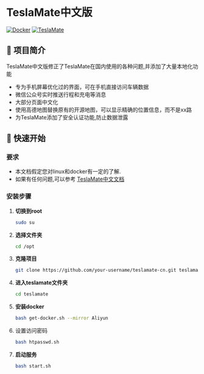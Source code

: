 # TeslaMate中文版

[![Docker](https://img.shields.io/badge/Docker-Required-blue.svg)](https://www.docker.com/)
[![TeslaMate](https://img.shields.io/badge/TeslaMate-Latest-green.svg)](https://github.com/adriankumpf/teslamate)


## 📖 项目简介

TeslaMate中文版修正了TeslaMate在国内使用的各种问题,并添加了大量本地化功能
- 专为手机屏幕优化过的界面，可在手机直接访问车辆数据
- 微信公众号实时推送行程和充电等消息
- 大部分页面中文化
- 使用高德地图替换原有的开源地图，可以显示精确的位置信息，而不是xx路
- 为TeslaMate添加了安全认证功能,防止数据泄露

## 🚀 快速开始

### 要求
 - 本文档假定您对linux和docker有一定的了解.
 - 如果有任何问题,可以参考 [TeslaMate中文文档](https://teslamate.com.cn)
### 安装步骤
1. **切换到root** 
    ```bash
   sudo su
   ```
2. **选择文件夹**
   ``` bash
   cd /opt
   ```
3. **克隆项目**
   ```bash
   git clone https://github.com/your-username/teslamate-cn.git teslamate
   ```
4. **进入teslamate文件夹**
   ```bash
   cd teslamate
   ```
5. **安装docker**
   ```bash
   bash get-docker.sh --mirror Aliyun
   ```
6. 设置访问密码
   ```bash
   bash htpasswd.sh
   ```
7. **启动服务**
   ```bash
   bash start.sh
   ```
